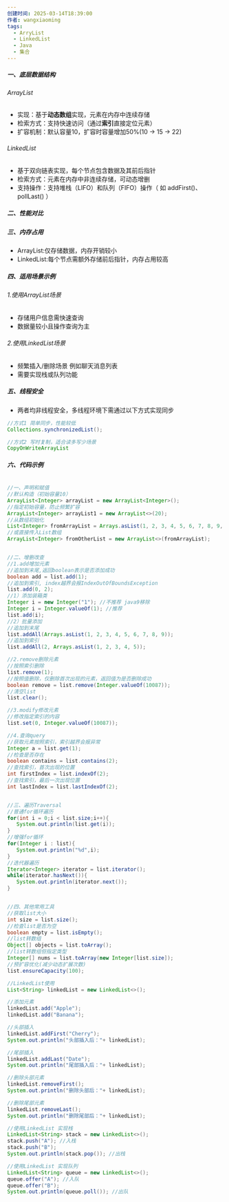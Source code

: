 ```yaml
---
创建时间: 2025-03-14T18:39:00
作者: wangxiaoming
tags:
  - ArryList
  - LinkedList
  - Java
  - 集合
---
```

##### 一、底层数据结构
###### ArrayList
- 实现：基于**动态数组**实现，元素在内存中连续存储
- 检索方式：支持快速访问（通过**索引**直接定位元素）
- 扩容机制：默认容量10，扩容时容量增加50%(10 -> 15 -> 22)
###### LinkedList
- 基于双向链表实现，每个节点包含数据及其前后指针
- 检索方式：元素在内存中非连续存储，可动态增删
- 支持操作：支持堆栈（LIFO）和队列（FIFO）操作（ 如 addFirst()、pollLast() ）
##### 二、性能对比


##### 三、内存占用
- ArrayList:仅存储数据，内存开销较小
- LinkedList:每个节点需额外存储前后指针，内存占用较高
##### 四、适用场景示例
###### 1.使用ArrayList场景
- 存储用户信息需快速查询
- 数据量较小且操作查询为主
###### 2.使用LinkedList场景
- 频繁插入/删除场景 例如聊天消息列表
- 需要实现栈或队列功能

##### 五、线程安全
- 两者均非线程安全，多线程环境下需通过以下方式实现同步
```java
//方式1 简单同步，性能较低 
Collections.synchronizedList(); 

//方式2 写时复制，适合读多写少场景
CopyOnWriteArrayList
```
##### 六、代码示例
```java

//一、声明和赋值
//默认构造（初始容量10）
ArrayList<Integer> arrayList = new ArrayList<Integer>();   
//指定初始容量，防止频繁扩容 
ArrayList<Integer> arrayList1 = new ArrayList<>(20);  
//从数组初始化  
List<Integer> fromArrayList = Arrays.asList(1, 2, 3, 4, 5, 6, 7, 8, 9, 10); 
//或直接传入List数组
ArrayList<Integer> fromOtherList = new ArrayList<>(fromArrayList); 


//二、增删改查
//1.add增加元素
//追加到末尾,返回boolean表示是否添加成功
boolean add = list.add(1);
//追加到索引, index越界会报IndexOutOfBoundsException
list.add(0, 2);
//1）添加装箱类
Integer i = new Integer("1"); //不推荐 java9移除
Integer i = Integer.valueOf(1); //推荐
list.add(i);
//2）批量添加
//追加到末尾
list.addAll(Arrays.asList(1, 2, 3, 4, 5, 6, 7, 8, 9));
//追加到索引
list.addAll(2, Arrays.asList(1, 2, 3, 4, 5));

//2.remove删除元素
//按照索引删除
list.remove(1);
//按照值删除，仅删除首次出现的元素，返回值为是否删除成功
boolean remove = list.remove(Integer.valueOf(10087));
//清空list
list.clear();

//3.modify修改元素
//修改指定索引的内容
list.set(0, Integer.valueOf(10087));

//4.查询query
//获取元素按照索引，索引越界会报异常
Integer a = list.get(1);
//检查是否存在
boolean contains = list.contains(2);
//查找索引，首次出现的位置
int firstIndex = list.indexOf(2);
//查找索引，最后一次出现位置
int lastIndex = list.lastIndexOf(2);


//三、遍历Traversal
//普通for循环遍历
for(int i = 0;i < list.size;i++){
   System.out.println(list.get(i));
}
//增强for循环
for(Integer i : list){
   System.out.println("%d",i);
}
//迭代器遍历
Iterator<Integer> iterator = list.iterator();
while(iterator.hasNext()){
   System.out.println(iterator.next());
}


//四、其他常用工具
//获取list大小
int size = list.size();
//检查list是否为空
boolean empty = list.isEmpty();
//list转数组
Object[] objects = list.toArray();
//list转数组但指定类型
Integer[] nums = list.toArray(new Integer[list.size]);
//预扩容优化(减少动态扩展次数)
list.ensureCapacity(100);

```

```java
//LinkedList使用
List<String> linkedList = new LinkedList<>();

//添加元素
linkedList.add("Apple");
linkedList.add("Banana");

//头部插入
linkedList.addFirst("Cherry");
System.out.println("头部插入后："+ linkedList);

//尾部插入
linkedList.addLast("Date");
System.out.println("尾部插入后："+ linkedList);

//删除头部元素
linkedList.removeFirst();
System.out.println("删除头部后："+ linkedList);

//删除尾部元素
linkedList.removeLast();
System.out.println("删除尾部后："+ linkedList);

//使用LinkedList 实现栈
LinkedList<String> stack = new LinkedList<>();
stack.push("A"); //入栈
stack.push("B");
System.out.println(stack.pop()); //出栈

//使用LinkedList 实现队列
LinkedList<String> queue = new LinkedList<>();
queue.offer("A"); //入队
queue.offer("B");
System.out.println(queue.poll()); //出队
```